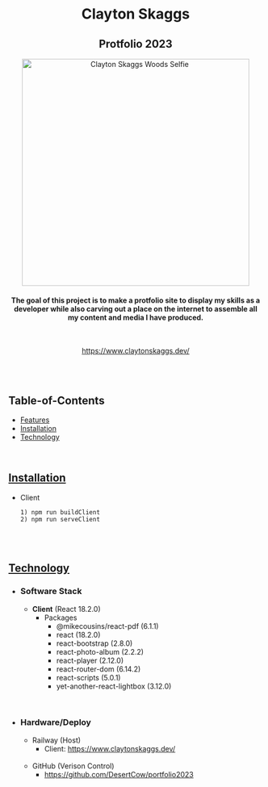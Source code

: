 <div align="center">
<h1>Clayton Skaggs</h1>
<h2>Protfolio 2023</h2>
 <p align="center">
  <img src="./dev_docs/Woodz_Selfie.jpeg" height="450" alt="Clayton Skaggs Woods Selfie")
</p>
<h4>The goal of this project is to make a protfolio site to display my skills as a developer while also carving out a place on the internet to assemble all my content and media I have produced.</h4>
</div>

<br>

<p align="center">
  <a href="https://www.claytonskaggs.dev/">https://www.claytonskaggs.dev/</a>
<p/>

<br>
<br>

## Table-of-Contents

* [Features](#features)
* [Installation](#installation)
* [Technology](#technology)



<br>

## [Installation](#table-of-contents)


* Client
  ```
  1) npm run buildClient
  2) npm run serveClient
  ```
<br>
<br>

## [Technology](#table-of-contents)

* <h3> Software Stack </h3>

  * **Client** (React 18.2.0)
    * Packages
      * @mikecousins/react-pdf (6.1.1)
      * react (18.2.0)
      * react-bootstrap (2.8.0)
      * react-photo-album (2.2.2)
      * react-player (2.12.0)
      * react-router-dom (6.14.2)
      * react-scripts (5.0.1)
      * yet-another-react-lightbox (3.12.0)


<br>

* <h3> Hardware/Deploy </h3>

  * Railway (Host)
    * Client: https://www.claytonskaggs.dev/
    <br>
  * GitHub (Verison Control)
    * https://github.com/DesertCow/portfolio2023

<br>
<br>